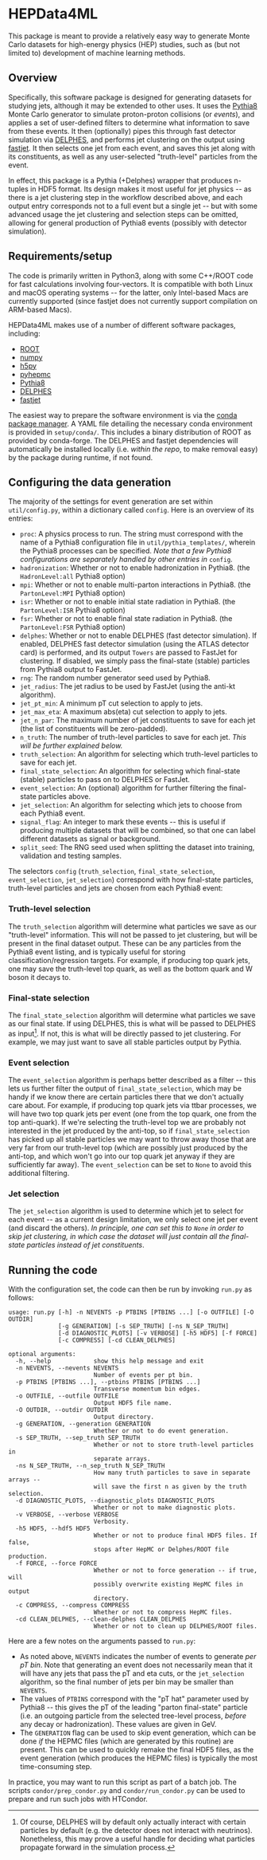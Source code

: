 # HEPData4ML

This package is meant to provide a relatively easy way to generate Monte Carlo datasets for high-energy physics (HEP) studies, such as (but not limited to) development of machine learning methods.

## Overview

Specifically, this software package is designed for generating datasets for studying jets, although it may be extended to other uses. It uses the [Pythia8](https://pythia.org) Monte Carlo generator to simulate proton-proton collisions (or *events*), and applies a set of user-defined filters to determine what information to save from these events. It then (optionally) pipes this through fast detector simulation via [DELPHES](https://cp3.irmp.ucl.ac.be/projects/delphes), and performs jet clustering on the output using [fastjet](http://fastjet.fr). It then selects one jet from each event, and saves this jet along with its constituents, as well as any user-selected "truth-level" particles from the event.

In effect, this package is a Pythia (+Delphes) wrapper that produces n-tuples in HDF5 format. Its design makes it most useful for jet physics -- as there is a jet clustering step in the workflow described above, and each output entry corresponds not to a full event but a single jet -- but with some advanced usage the jet clustering and selection steps can be omitted, allowing for general production of Pythia8 events (possibly with detector simulation).

## Requirements/setup

The code is primarily written in Python3, along with some C++/ROOT code for fast calculations involving four-vectors. It is compatible with both Linux and macOS operating systems -- for the latter, only Intel-based Macs are currently supported (since fastjet does not currently support compilation on ARM-based Macs).

HEPData4ML makes use of a number of different software packages, including:

- [ROOT](https://root.cern.ch)
- [numpy](https://numpy.org)
- [h5py](https://www.h5py.org)
- [pyhepmc](https://github.com/scikit-hep/pyhepmc)
- [Pythia8](https://pythia.org)
- [DELPHES](https://cp3.irmp.ucl.ac.be/projects/delphes)
- [fastjet](http://fastjet.fr)

The easiest way to prepare the software environment is via the [conda package manager](https://docs.conda.io/en/latest/). A YAML file detailing the necessary conda environment is provided in `setup/conda/`. This includes a binary distribution of ROOT as provided by conda-forge. The DELPHES and fastjet dependencies will automatically be installed locally (i.e. *within the repo*, to make removal easy) by the package during runtime, if not found.

## Configuring the data generation
The majority of the settings for event generation are set within `util/config.py`, within a dictionary called `config`. Here is an overview of its entries:

- `proc`: A physics process to run. The string must correspond with the name of a Pythia8 configuration file in `util/pythia_templates/`, wherein the Pythia8 processes can be specified. *Note that a few Pythia8 configurations are separately handled by other entries in* `config`.
- `hadronization`: Whether or not to enable hadronization in Pythia8. (the `HadronLevel:all` Pythia8 option)
- `mpi`: Whether or not to enable multi-parton interactions in Pythia8. (the `PartonLevel:MPI` Pythia8 option)
- `isr`: Whether or not to enable initial state radiation in Pythia8. (the `PartonLevel:ISR` Pythia8 option)
- `fsr`: Whether or not to enable final state radiation in Pythia8. (the `PartonLevel:FSR` Pythia8 option)
- `delphes`: Whether or not to enable DELPHES (fast detector simulation). If enabled, DELPHES fast detector simulation (using the ATLAS detector card) is performed, and its output `Towers` are passed to FastJet for clustering. If disabled, we simply pass the final-state (stable) particles from Pythia8 output to FastJet.
- `rng`: The random number generator seed used by Pythia8.
- `jet_radius`: The jet radius to be used by FastJet (using the anti-kt algorithm).
- `jet_pt_min`: A minimum pT cut selection to apply to jets.
- `jet_max_eta`: A maximum abs(eta) cut selection to apply to jets.
- `jet_n_par`: The maximum number of jet constituents to save for each jet (the list of constituents will be zero-padded).
- `n_truth`: The number of truth-level particles to save for each jet. *This will be further explained below.*
- `truth_selection`: An algorithm for selecting which truth-level particles to save for each jet.
- `final_state_selection`: An algorithm for selecting which final-state (stable) particles to pass on to DELPHES or FastJet.
- `event_selection`: An (optional) algorithm for further filtering the final-state particles above.
- `jet_selection`: An algorithm for selecting which jets to choose from each Pythia8 event.
- `signal_flag`: An integer to mark these events -- this is useful if producing multiple datasets that will be combined, so that one can label different datasets as signal or background.
- `split_seed`: The RNG seed used when splitting the dataset into training, validation and testing samples.

The selectors `config` (`truth_selection`, `final_state_selection`, `event_selection`, `jet_selection`) correspond with how final-state particles, truth-level particles and jets are chosen from each Pythia8 event:

### Truth-level selection

The `truth_selection` algorithm will determine what particles we save as our "truth-level" information. This will not be passed to jet clustering, but will be present in the final dataset output. These can be any particles from the Pythia8 event listing, and is typically useful for storing classification/regression targets. For example, if producing top quark jets, one may save the truth-level top quark, as well as the bottom quark and W boson it decays to.

### Final-state selection

The `final_state_selection` algorithm will determine what particles we save as our final state. If using DELPHES, this is what will be passed to DELPHES as input[^1]. If not, this is what will be directly passed to jet clustering. For example, we may just want to save all stable particles output by Pythia.

[^1]: Of course, DELPHES will by default only actually interact with certain particles by default (e.g. the detector does not interact with neutrinos). Nonetheless, this may prove a useful handle for deciding what particles propagate forward in the simulation process.

### Event selection

The `event_selection` algorithm is perhaps better described as a filter -- this lets us further filter the output of `final_state_selection`, which may be handy if we know there are certain particles there that we don't actually care about. For example, if producing top quark jets via ttbar processes, we will have two top quark jets per event (one from the top quark, one from the top anti-quark). If we're selecting the truth-level top we are probably not interested in the jet produced by the anti-top, so if `final_state_selection` has picked up all stable particles we may want to throw away those that are very far from our truth-level top (which are possibly just produced by the anti-top, and which won't go into our top quark jet anyway if they are sufficiently far away). The `event_selection` can be set to `None` to avoid this additional filtering.

### Jet selection

The `jet_selection` algorithm is used to determine which jet to select for each event -- as a current design limitation, we only select one jet per event (and discard the others). *In principle, one can set this to `None` in order to skip jet clustering, in which case the dataset will just contain all the final-state particles instead of jet constituents*.

## Running the code

With the configuration set, the code can then be run by invoking `run.py` as follows:

```
usage: run.py [-h] -n NEVENTS -p PTBINS [PTBINS ...] [-o OUTFILE] [-O OUTDIR]
              [-g GENERATION] [-s SEP_TRUTH] [-ns N_SEP_TRUTH]
              [-d DIAGNOSTIC_PLOTS] [-v VERBOSE] [-h5 HDF5] [-f FORCE]
              [-c COMPRESS] [-cd CLEAN_DELPHES]

optional arguments:
  -h, --help            show this help message and exit
  -n NEVENTS, --nevents NEVENTS
                        Number of events per pt bin.
  -p PTBINS [PTBINS ...], --ptbins PTBINS [PTBINS ...]
                        Transverse momentum bin edges.
  -o OUTFILE, --outfile OUTFILE
                        Output HDF5 file name.
  -O OUTDIR, --outdir OUTDIR
                        Output directory.
  -g GENERATION, --generation GENERATION
                        Whether or not to do event generation.
  -s SEP_TRUTH, --sep_truth SEP_TRUTH
                        Whether or not to store truth-level particles in
                        separate arrays.
  -ns N_SEP_TRUTH, --n_sep_truth N_SEP_TRUTH
                        How many truth particles to save in separate arrays --
                        will save the first n as given by the truth selection.
  -d DIAGNOSTIC_PLOTS, --diagnostic_plots DIAGNOSTIC_PLOTS
                        Whether or not to make diagnostic plots.
  -v VERBOSE, --verbose VERBOSE
                        Verbosity.
  -h5 HDF5, --hdf5 HDF5
                        Whether or not to produce final HDF5 files. If false,
                        stops after HepMC or Delphes/ROOT file production.
  -f FORCE, --force FORCE
                        Whether or not to force generation -- if true, will
                        possibly overwrite existing HepMC files in output
                        directory.
  -c COMPRESS, --compress COMPRESS
                        Whether or not to compress HepMC files.
  -cd CLEAN_DELPHES, --clean-delphes CLEAN_DELPHES
                        Whether or not to clean up DELPHES/ROOT files.
```
Here are a few notes on the arguments passed to `run.py`:

- As noted above, `NEVENTS` indicates the number of events to generate *per pT bin*. Note that generating an event does not necessarily mean that it will have any jets that pass the pT and eta cuts, or the `jet_selection` algorithm, so the final number of jets per bin may be smaller than `NEVENTS`.
- The values of `PTBINS` correspond with the "pT hat" parameter used by Pythia8 -- this gives the pT of the leading "parton final-state" particle (i.e. an outgoing particle from the selected tree-level process, *before* any decay or hadronization). These values are given in GeV.
- The `GENERATION` flag can be used to skip event generation, which can be done *if* the HEPMC files (which are generated by this routine) are present. This can be used to quickly remake the final HDF5 files, as the event generation (which produces the HEPMC files) is typically the most time-consuming step.

In practice, you may want to run this script as part of a batch job. The scripts `condor/prep_condor.py` and `condor/run_condor.py` can be used to prepare and run such jobs with HTCondor.